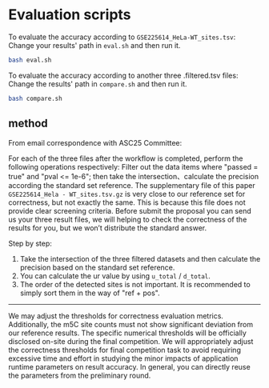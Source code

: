# Evaluation scripts

To evaluate the accuracy according to `GSE225614_HeLa-WT_sites.tsv`: Change your results' path in `eval.sh` and then run it.

```sh
bash eval.sh
```

To evaluate the accuracy according to another three .filtered.tsv files: Change the results' path in `compare.sh` and then run it.

```sh
bash compare.sh
```

## method

From email correspondence with ASC25 Committee:

For each of the three files after the workflow is completed, perform the following operations respectively: Filter out the data items where "passed = true" and "pval <= 1e-6"; then take the intersection、calculate the precision according the standard set reference. 
The supplementary file of this paper `GSE225614_Hela - WT_sites.tsv.gz` is very close to our reference set for correctness, but not exactly the same. This is because this file does not provide clear screening criteria. Before submit the proposal you can send us your three result files, we will helping to check the correctness of the results for you, but we won’t distribute the standard answer. 

Step by step:

1. Take the intersection of the three filtered datasets and then calculate the precision based on the standard set reference.
2. You can calculate the ur value by using `u_total` / `d_total`.
3. The order of the detected sites is not important. It is recommended to simply sort them in the way of "ref + pos".

-----------------

We may adjust the thresholds for correctness evaluation metrics. Additionally, the m5C site counts must not show significant deviation from our reference results. The specific numerical thresholds will be officially disclosed on-site during the final competition.
We will appropriately adjust the correctness thresholds for final competition task to avoid requiring excessive time and effort in studying the minor impacts of application runtime parameters on result accuracy. In general, you can directly reuse the parameters from the preliminary round.

